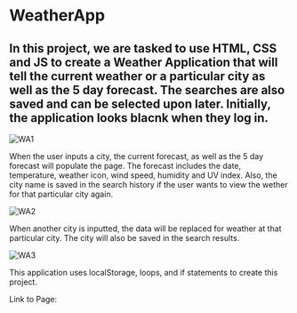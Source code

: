 # WeatherApp

## In this project, we are tasked to use HTML, CSS and JS to create a Weather Application that will tell the current weather or a particular city as well as the 5 day forecast. The searches are also saved and can be selected upon later. Initially, the application looks blacnk when they log in. 

![WA1](https://user-images.githubusercontent.com/81788122/121631366-fadc5100-ca4c-11eb-8645-99a8a1a9cde4.PNG)

When the user inputs a city, the current forecast, as well as the 5 day forecast will populate the page. The forecast includes the date, temperature, weather icon, wind speed, humidity and UV index. Also, the city name is saved in the search history if the user wants to view the wether for that particular city again. 

![WA2](https://user-images.githubusercontent.com/81788122/121631463-2bbc8600-ca4d-11eb-8fcd-f0c188748a54.PNG)

When another city is inputted, the data will be replaced for weather at that particular city. The city will also be saved in the search results. 

![WA3](https://user-images.githubusercontent.com/81788122/121631552-4bec4500-ca4d-11eb-9cc9-b8a24d709fbc.JPG)

This application uses localStorage, loops, and if statements to create this project. 

Link to Page: 

